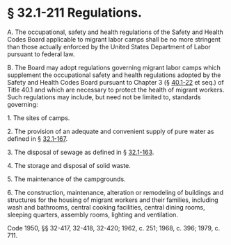 # § 32.1-211 Regulations.

<p>A. The occupational, safety and health regulations of the Safety and Health Codes Board applicable to migrant labor camps shall be no more stringent than those actually enforced by the United States Department of Labor pursuant to federal law.</p><p>B. The Board may adopt regulations governing migrant labor camps which supplement the occupational safety and health regulations adopted by the Safety and Health Codes Board pursuant to Chapter 3 (§ <a href='http://law.lis.virginia.gov/vacode/40.1-22/'>40.1-22</a> et seq.) of Title 40.1 and which are necessary to protect the health of migrant workers. Such regulations may include, but need not be limited to, standards governing:</p><p>1. The sites of camps.</p><p>2. The provision of an adequate and convenient supply of pure water as defined in § <a href='http://law.lis.virginia.gov/vacode/32.1-167/'>32.1-167</a>.</p><p>3. The disposal of sewage as defined in § <a href='http://law.lis.virginia.gov/vacode/32.1-163/'>32.1-163</a>.</p><p>4. The storage and disposal of solid waste.</p><p>5. The maintenance of the campgrounds.</p><p>6. The construction, maintenance, alteration or remodeling of buildings and structures for the housing of migrant workers and their families, including wash and bathrooms, central cooking facilities, central dining rooms, sleeping quarters, assembly rooms, lighting and ventilation.</p><p>Code 1950, §§ 32-417, 32-418, 32-420; 1962, c. 251; 1968, c. 396; 1979, c. 711.</p>